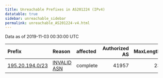 ```yaml
---
title: Unreachable Prefixes in AS201224 (IPv4)
datatable: true
sidebar: unreachable_sidebar
permalink: unreachable_AS201224-v4.html
---
```


Data as of 2019-11-03 00:30:00 UTC


<div class="datatable-begin"></div>

| Prefix                                                   | Reason                                                                                                  | affected   |   Authorized AS |   MaxLength | Anchor                                         |   unreachable /24s |
|:---------------------------------------------------------|:--------------------------------------------------------------------------------------------------------|:-----------|----------------:|------------:|:-----------------------------------------------|-------------------:|
| [195.20.194.0/23](https://stat.ripe.net/195.20.194.0/23) | [INVALID ASN](https://rpki-validator.ripe.net/announcement-preview?asn=AS201224&prefix=195.20.194.0/23) | complete   |           41957 |          23 | [RIPE](unreachable_RIPE_NCC_RPKI_Root-v4.html) |                  2 |

<div class="datatable-end"></div>